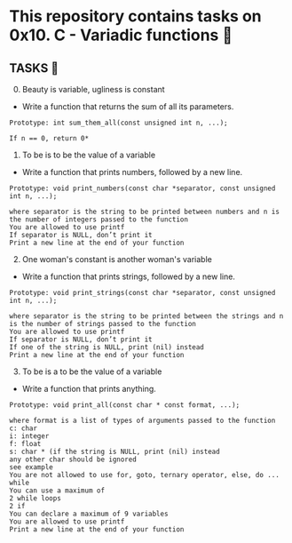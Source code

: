 # This repository contains tasks on 0x10. C - Variadic functions 📁

## TASKS 📃

0. Beauty is variable, ugliness is constant

- Write a function that returns the sum of all its parameters.

`Prototype: int sum_them_all(const unsigned int n, ...);`

```
If n == 0, return 0*
```

1. To be is to be the value of a variable

- Write a function that prints numbers, followed by a new line.

`Prototype: void print_numbers(const char *separator, const unsigned int n, ...);`

```
where separator is the string to be printed between numbers and n is the number of integers passed to the function
You are allowed to use printf
If separator is NULL, don’t print it
Print a new line at the end of your function
```

2. One woman's constant is another woman's variable

- Write a function that prints strings, followed by a new line.

`Prototype: void print_strings(const char *separator, const unsigned int n, ...);`

```
where separator is the string to be printed between the strings and n is the number of strings passed to the function
You are allowed to use printf
If separator is NULL, don’t print it
If one of the string is NULL, print (nil) instead
Print a new line at the end of your function
```

3. To be is a to be the value of a variable

- Write a function that prints anything.

`Prototype: void print_all(const char * const format, ...);`

```
where format is a list of types of arguments passed to the function
c: char
i: integer
f: float
s: char * (if the string is NULL, print (nil) instead
any other char should be ignored
see example
You are not allowed to use for, goto, ternary operator, else, do ... while
You can use a maximum of
2 while loops
2 if
You can declare a maximum of 9 variables
You are allowed to use printf
Print a new line at the end of your function
```